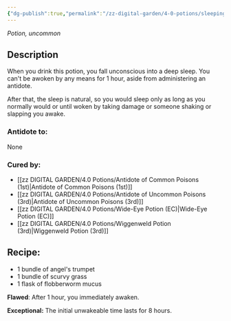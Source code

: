 ```yaml
---
{"dg-publish":true,"permalink":"/zz-digital-garden/4-0-potions/sleeping-draught-2nd/"}
---
```


*Potion, uncommon* 

## Description

When you drink this potion, you fall unconscious into a deep sleep. You can't be awoken by any means for 1 hour, aside from administering an antidote. 

After that, the sleep is natural, so you would sleep only as long as you normally would or until woken by taking damage or someone shaking or slapping you awake.

### Antidote to: 
None

### Cured by:
- [[zz DIGITAL GARDEN/4.0 Potions/Antidote of Common Poisons (1st)\|Antidote of Common Poisons (1st)]]
- [[zz DIGITAL GARDEN/4.0 Potions/Antidote of Uncommon Poisons (3rd)\|Antidote of Uncommon Poisons (3rd)]]
- [[zz DIGITAL GARDEN/4.0 Potions/Wide-Eye Potion (EC)\|Wide-Eye Potion (EC)]]
- [[zz DIGITAL GARDEN/4.0 Potions/Wiggenweld Potion (3rd)\|Wiggenweld Potion (3rd)]]

## Recipe:

- 1 bundle of angel's trumpet
- 1 bundle of scurvy grass
- 1 flask of flobberworm mucus

**Flawed**:
After 1 hour, you immediately awaken.

**Exceptional:** 
The initial unwakeable time lasts for 8 hours.